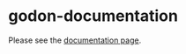 # godon-documentation

Please see the [documentation page](https://cherusk.github.io/godon-documentation/).
